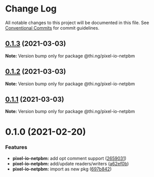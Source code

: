 # Change Log

All notable changes to this project will be documented in this file.
See [Conventional Commits](https://conventionalcommits.org) for commit guidelines.

## [0.1.3](https://github.com/thi-ng/umbrella/compare/@thi.ng/pixel-io-netpbm@0.1.2...@thi.ng/pixel-io-netpbm@0.1.3) (2021-03-03)

**Note:** Version bump only for package @thi.ng/pixel-io-netpbm





## [0.1.2](https://github.com/thi-ng/umbrella/compare/@thi.ng/pixel-io-netpbm@0.1.1...@thi.ng/pixel-io-netpbm@0.1.2) (2021-03-03)

**Note:** Version bump only for package @thi.ng/pixel-io-netpbm





## [0.1.1](https://github.com/thi-ng/umbrella/compare/@thi.ng/pixel-io-netpbm@0.1.0...@thi.ng/pixel-io-netpbm@0.1.1) (2021-03-03)

**Note:** Version bump only for package @thi.ng/pixel-io-netpbm





# 0.1.0 (2021-02-20)


### Features

* **pixel-io-netpbm:** add opt comment support ([2659031](https://github.com/thi-ng/umbrella/commit/265903115d4ca0ac71f1811b22afa016b685832e))
* **pixel-io-netpbm:** add/update readers/writers ([a62ef0b](https://github.com/thi-ng/umbrella/commit/a62ef0b88218f87e17bd16b0cec3dd561d73669f))
* **pixel-io-netpbm:** import as new pkg ([697b842](https://github.com/thi-ng/umbrella/commit/697b842bf5d3754bee88954cc84367d65734019d))
